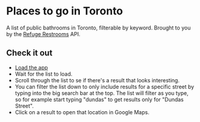 # Places to go in Toronto

A list of public bathrooms in Toronto, filterable by keyword. Brought to you by the [Refuge Restrooms](https://www.refugerestrooms.org/) API.

## Check it out
- [Load the app](https://threecleartones.github.io/places-to-go/)
- Wait for the list to load.
- Scroll through the list to se if there's a result that looks interesting.
- You can filter the list down to only include results for a specific street by typing into the big search bar at the top. The list will filter as you type, so for example start typing "dundas" to get results only for "Dundas Street".
- Click on a result to open that location in Google Maps.
